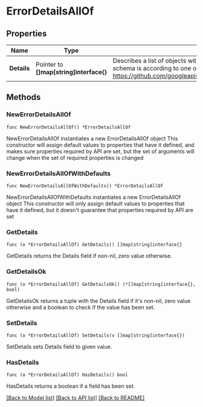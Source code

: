 # ErrorDetailsAllOf

## Properties

Name | Type | Description | Notes
------------ | ------------- | ------------- | -------------
**Details** | Pointer to **[]map[string]interface{}** | Describes a list of objects with more detailed information of the given error. Each detail schema is according to one of the messages defined in Google&#39;s API: https://github.com/googleapis/googleapis/blob/master/google/rpc/error_details.proto\&quot;  | [optional] 

## Methods

### NewErrorDetailsAllOf

`func NewErrorDetailsAllOf() *ErrorDetailsAllOf`

NewErrorDetailsAllOf instantiates a new ErrorDetailsAllOf object
This constructor will assign default values to properties that have it defined,
and makes sure properties required by API are set, but the set of arguments
will change when the set of required properties is changed

### NewErrorDetailsAllOfWithDefaults

`func NewErrorDetailsAllOfWithDefaults() *ErrorDetailsAllOf`

NewErrorDetailsAllOfWithDefaults instantiates a new ErrorDetailsAllOf object
This constructor will only assign default values to properties that have it defined,
but it doesn't guarantee that properties required by API are set

### GetDetails

`func (o *ErrorDetailsAllOf) GetDetails() []map[string]interface{}`

GetDetails returns the Details field if non-nil, zero value otherwise.

### GetDetailsOk

`func (o *ErrorDetailsAllOf) GetDetailsOk() (*[]map[string]interface{}, bool)`

GetDetailsOk returns a tuple with the Details field if it's non-nil, zero value otherwise
and a boolean to check if the value has been set.

### SetDetails

`func (o *ErrorDetailsAllOf) SetDetails(v []map[string]interface{})`

SetDetails sets Details field to given value.

### HasDetails

`func (o *ErrorDetailsAllOf) HasDetails() bool`

HasDetails returns a boolean if a field has been set.


[[Back to Model list]](../README.md#documentation-for-models) [[Back to API list]](../README.md#documentation-for-api-endpoints) [[Back to README]](../README.md)


